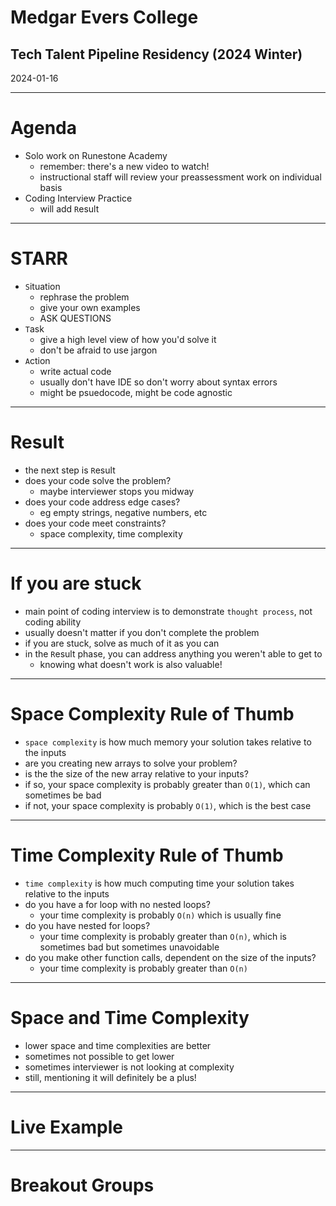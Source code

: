 # Medgar Evers College
## Tech Talent Pipeline Residency (2024 Winter)

2024-01-16

---

# Agenda

- Solo work on Runestone Academy
  - remember: there's a new video to watch!
  - instructional staff will review your preassessment work on individual basis
- Coding Interview Practice
  - will add `R`esult

---

# STARR

- `S`ituation
  - rephrase the problem
  - give your own examples
  - ASK QUESTIONS
- `T`ask
  - give a high level view of how you'd solve it
  - don't be afraid to use jargon
- `A`ction
  - write actual code
  - usually don't have IDE so don't worry about syntax errors
  - might be psuedocode, might be code agnostic
  
---

# Result

- the next step is `R`esult
- does your code solve the problem?
  - maybe interviewer stops you midway
- does your code address edge cases?
  - eg empty strings, negative numbers, etc
- does your code meet constraints?
  - space complexity, time complexity

---

# If you are stuck

- main point of coding interview is to demonstrate `thought process`, not coding ability
- usually doesn't matter if you don't complete the problem
- if you are stuck, solve as much of it as you can
- in the `R`esult phase, you can address anything you weren't able to get to
  - knowing what doesn't work is also valuable!

---

# Space Complexity Rule of Thumb

- `space complexity` is how much memory your solution takes relative to the inputs
- are you creating new arrays to solve your problem?
- is the the size of the new array relative to your inputs?
- if so, your space complexity is probably greater than `O(1)`, which can sometimes be bad
- if not, your space complexity is probably `O(1)`, which is the best case

---

# Time Complexity Rule of Thumb

- `time complexity` is how much computing time your solution takes relative to the inputs
- do you have a for loop with no nested loops?
  - your time complexity is probably `O(n)` which is usually fine
- do you have nested for loops?
  - your time complexity is probably greater than `O(n)`, which is sometimes bad but sometimes unavoidable
- do you make other function calls, dependent on the size of the inputs?
  - your time complexity is probably greater than `O(n)`

---

# Space and Time Complexity

- lower space and time complexities are better
- sometimes not possible to get lower
- sometimes interviewer is not looking at complexity
- still, mentioning it will definitely be a plus!

---

# Live Example

---

# Breakout Groups

